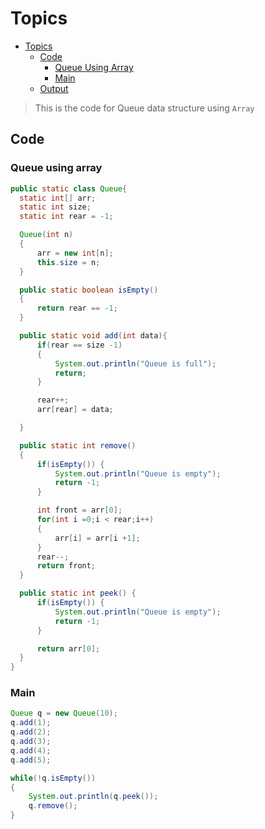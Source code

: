 # Topics
- [Topics](#Topics)
  - [Code](#Code)
    - [Queue Using Array](#Stack-Using-Array) 
    - [Main](#Main) 
  - [Output](#Output)

> This is the code for Queue data structure using `Array`

## Code
### Queue using array
```Java
public static class Queue{
  static int[] arr;
  static int size;
  static int rear = -1;

  Queue(int n)
  {
      arr = new int[n];
      this.size = n;
  }

  public static boolean isEmpty()
  {
      return rear == -1;
  }

  public static void add(int data){
      if(rear == size -1)
      {
          System.out.println("Queue is full");
          return;
      }

      rear++;
      arr[rear] = data;

  }

  public static int remove()
  {
      if(isEmpty()) {
          System.out.println("Queue is empty");
          return -1;
      }

      int front = arr[0];
      for(int i =0;i < rear;i++)
      {
          arr[i] = arr[i +1];
      }
      rear--;
      return front;
  }

  public static int peek() {
      if(isEmpty()) {
          System.out.println("Queue is empty");
          return -1;
      }

      return arr[0];
  }
}
```

### Main
```Java
Queue q = new Queue(10);
q.add(1);
q.add(2);
q.add(3);
q.add(4);
q.add(5);

while(!q.isEmpty())
{
    System.out.println(q.peek());
    q.remove();
}
```
